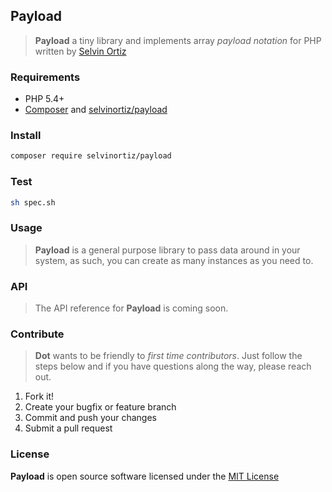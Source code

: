 ## Payload
>**Payload** a tiny library and implements array _payload notation_ for PHP written by [Selvin Ortiz](https://selvinortiz.com)

### Requirements
- PHP 5.4+
- [Composer](http://getcomposer.org) and [selvinortiz/payload](https://packagist.org/packages/selvinortiz/payload)

### Install
```bash
composer require selvinortiz/payload
```

### Test
```bash
sh spec.sh
```

### Usage
> **Payload** is a general purpose library to pass data around in your system, as such, you can create as many instances as you need to.

### API
> The API reference for **Payload** is coming soon.

### Contribute
> **Dot** wants to be friendly to _first time contributors_. Just follow the steps below and if you have questions along the way, please reach out.

1. Fork it!
1. Create your bugfix or feature branch
1. Commit and push your changes
1. Submit a pull request

### License
**Payload** is open source software licensed under the [MIT License](LICENSE.txt)
